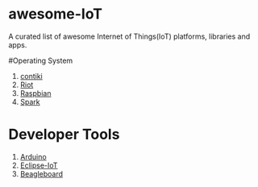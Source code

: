 awesome-IoT
===========

A curated list of awesome Internet of Things(IoT) platforms, libraries and apps.

#Operating System

1. [contiki](http://www.contiki-os.org/)
2. [Riot](http://www.riot-os.org/)
3. [Raspbian](http://raspbian.org/)
4. [Spark](https://www.spark.io/)

# Developer Tools
1. [Arduino](http://www.arduino.cc/)
2. [Eclipse-IoT](http://iot.eclipse.org/)
3. [Beagleboard](http://beagleboard.org/)
